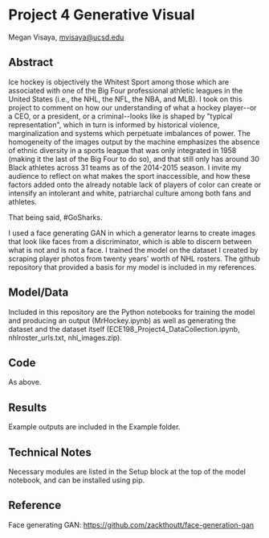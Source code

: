 # Project 4 Generative Visual

Megan Visaya, mvisaya@ucsd.edu

## Abstract

Ice hockey is objectively the Whitest Sport among those which are associated with one of the Big Four professional athletic
leagues in the United States (i.e., the NHL, the NFL, the NBA, and MLB). I took on this project to comment on how our understanding of 
what a hockey player--or a CEO, or a president, or a criminal--looks like is shaped by "typical representation", which in turn is 
informed by historical violence, marginalization and systems which perpetuate imbalances of power. The homogeneity of the images 
output by the machine emphasizes the absence of ethnic diversity in a sports league that was only integrated in 1958 (making it the last 
of the Big Four to do so), and that still only has around 30 Black athletes across 31 teams as of the 2014-2015 season. I invite my 
audience to reflect on what makes the sport inaccessible, and how these factors added onto the already notable lack of players of
color can create or intensify an intolerant and white, patriarchal culture among both fans and athletes.  

That being said, #GoSharks.

I used a face generating GAN in which a generator learns to create images that look like faces from a discriminator, which is able to 
discern between what is not and is not a face. I trained the model on the dataset I created by scraping player photos from twenty years' 
worth of NHL rosters. The github repository that provided a basis for my model is included in my references.


## Model/Data

Included in this repository are the Python notebooks for training the model and producing an output (MrHockey.ipynb) as well as generating the dataset and the dataset itself (ECE198_Project4_DataCollection.ipynb, nhlroster_urls.txt, nhl_images.zip). 

## Code

As above.

## Results

Example outputs are included in the Example folder.

## Technical Notes

Necessary modules are listed in the Setup block at the top of the model notebook, and can be installed using pip.

## Reference

Face generating GAN: https://github.com/zackthoutt/face-generation-gan
